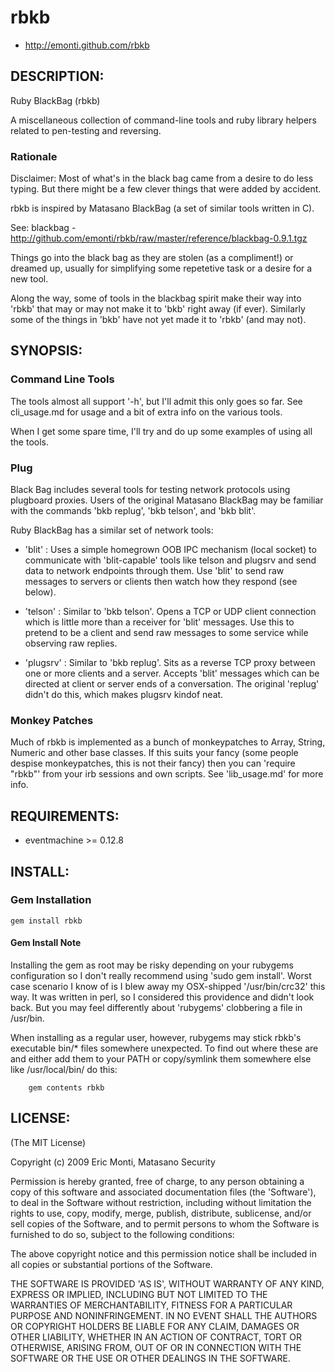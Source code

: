 # rbkb

* http://emonti.github.com/rbkb

## DESCRIPTION:

Ruby BlackBag (rbkb)

A miscellaneous collection of command-line tools and ruby library helpers 
related to pen-testing and reversing. 

### Rationale

Disclaimer: 
Most of what's in the black bag came from a desire to do less typing.
But there might be a few clever things that were added by accident.

rbkb is inspired by Matasano BlackBag (a set of similar tools written in C).

See: 
blackbag - http://github.com/emonti/rbkb/raw/master/reference/blackbag-0.9.1.tgz

Things go into the black bag as they are stolen (as a compliment!) or dreamed 
up, usually for simplifying some repetetive task or a desire for a new tool.

Along the way, some of tools in the blackbag spirit make their way into 'rbkb' 
that may or may not make it to 'bkb' right away (if ever). Similarly some of
the things in 'bkb' have not yet made it to 'rbkb' (and may not).


## SYNOPSIS:

### Command Line Tools

The tools almost all support '-h', but I'll admit this only goes so far.
See cli_usage.md for usage and a bit of extra info on the various tools. 

When I get some spare time, I'll try and do up some examples of using all
the tools.


### Plug

Black Bag includes several tools for testing network protocols using plugboard
proxies. Users of the original Matasano BlackBag may be familiar with the
commands 'bkb replug', 'bkb telson', and 'bkb blit'.

Ruby BlackBag has a similar set of network tools:

* 'blit'  : Uses a simple homegrown OOB IPC mechanism (local socket) to 
  communicate with 'blit-capable' tools like telson and plugsrv and send
  data to network endpoints through them. Use 'blit' to send raw 
  messages to servers or clients then watch how they respond (see below).

* 'telson' : Similar to 'bkb telson'. Opens a TCP or UDP client connection 
  which is little more than a receiver for 'blit' messages. Use this to
  pretend to be a client and send raw messages to some service while observing 
  raw replies.

* 'plugsrv' : Similar to 'bkb replug'. Sits as a reverse TCP proxy between 
  one or more clients and a server. Accepts 'blit' messages which can be 
  directed at client or server ends of a conversation. The original 'replug'
  didn't do this, which makes plugsrv kindof neat.


### Monkey Patches

Much of rbkb is implemented as a bunch of monkeypatches to Array, String, 
Numeric and other base classes. If this suits your fancy (some people despise
monkeypatches, this is not their fancy) then you can 'require "rbkb"' from 
your irb sessions and own scripts. See 'lib_usage.md' for more info.


## REQUIREMENTS:

* eventmachine >= 0.12.8


## INSTALL:

### Gem Installation

    gem install rbkb


#### Gem Install Note

Installing the gem as root may be risky depending on your rubygems 
configuration so I don't really recommend using 'sudo gem install'. 
Worst case scenario I know of is I blew away my OSX-shipped '/usr/bin/crc32' 
this way. It was written in perl, so I considered this providence and didn't 
look back. But you may feel differently about 'rubygems' clobbering a file in 
/usr/bin.

When installing as a regular user, however, rubygems may stick rbkb's 
executable bin/* files somewhere unexpected. To find out where these are and 
either add them to your PATH or copy/symlink them somewhere else like 
/usr/local/bin/ do this:
```
    gem contents rbkb
```

## LICENSE:

(The MIT License) 

Copyright (c) 2009 Eric Monti, Matasano Security

Permission is hereby granted, free of charge, to any person obtaining
a copy of this software and associated documentation files (the
'Software'), to deal in the Software without restriction, including
without limitation the rights to use, copy, modify, merge, publish,
distribute, sublicense, and/or sell copies of the Software, and to
permit persons to whom the Software is furnished to do so, subject to
the following conditions:

The above copyright notice and this permission notice shall be
included in all copies or substantial portions of the Software.

THE SOFTWARE IS PROVIDED 'AS IS', WITHOUT WARRANTY OF ANY KIND,
EXPRESS OR IMPLIED, INCLUDING BUT NOT LIMITED TO THE WARRANTIES OF
MERCHANTABILITY, FITNESS FOR A PARTICULAR PURPOSE AND NONINFRINGEMENT.
IN NO EVENT SHALL THE AUTHORS OR COPYRIGHT HOLDERS BE LIABLE FOR ANY
CLAIM, DAMAGES OR OTHER LIABILITY, WHETHER IN AN ACTION OF CONTRACT,
TORT OR OTHERWISE, ARISING FROM, OUT OF OR IN CONNECTION WITH THE
SOFTWARE OR THE USE OR OTHER DEALINGS IN THE SOFTWARE.

